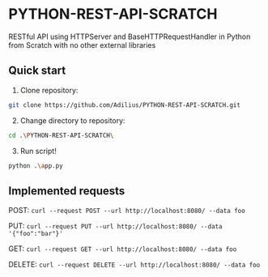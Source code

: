 
# PYTHON-REST-API-SCRATCH

RESTful API using HTTPServer and BaseHTTPRequestHandler in Python from Scratch with no other external libraries

  

## Quick start

1. Clone repository:

```bash
git clone https://github.com/Adilius/PYTHON-REST-API-SCRATCH.git
```


2. Change directory to repository:

```bash
cd .\PYTHON-REST-API-SCRATCH\
```
  

3. Run script!

```bash
python .\app.py
```


## Implemented requests


POST: `curl --request POST --url http://localhost:8080/ --data foo`


PUT: `curl --request PUT --url http://localhost:8080/ --data '{"foo":"bar"}'`


GET: `curl --request GET --url http://localhost:8080/ --data foo`


DELETE: `curl --request DELETE --url http://localhost:8080/ --data foo`
